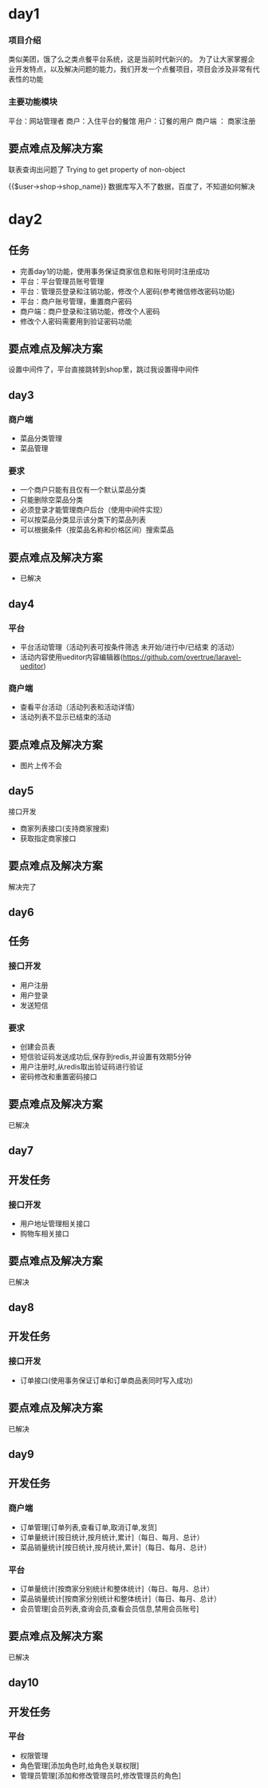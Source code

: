 # day1
### 项目介绍
   类似美团，饿了么之类点餐平台系统，这是当前时代新兴的。
   为了让大家掌握企业开发特点，以及解决问题的能力，我们开发一个点餐项目，项目会涉及非常有代表性的功能
  ### 主要功能模块
  平台：网站管理者
  商户：入住平台的餐馆 
  用户：订餐的用户
  商户端 ：
  商家注册
  ## 要点难点及解决方案
  联表查询出问题了  Trying to get property of non-object 
   <td>{{$user->shop->shop_name}}</td>
  数据库写入不了数据，百度了，不知道如何解决
 
# day2
## 任务
- 完善day1的功能，使用事务保证商家信息和账号同时注册成功
- 平台：平台管理员账号管理
- 平台：管理员登录和注销功能，修改个人密码(参考微信修改密码功能)
- 平台：商户账号管理，重置商户密码
- 商户端：商户登录和注销功能，修改个人密码
- 修改个人密码需要用到验证密码功能
## 要点难点及解决方案
设置中间件了，平台直接跳转到shop里，跳过我设置得中间件
## day3
### 商户端 
- 菜品分类管理 
- 菜品管理 
### 要求 
- 一个商户只能有且仅有一个默认菜品分类 
- 只能删除空菜品分类 
- 必须登录才能管理商户后台（使用中间件实现） 
- 可以按菜品分类显示该分类下的菜品列表 
- 可以根据条件（按菜品名称和价格区间）搜索菜品
## 要点难点及解决方案
- 已解决
## day4
### 平台 
- 平台活动管理（活动列表可按条件筛选 未开始/进行中/已结束 的活动） 
- 活动内容使用ueditor内容编辑器(https://github.com/overtrue/laravel-ueditor)

### 商户端 
- 查看平台活动（活动列表和活动详情） 
- 活动列表不显示已结束的活动
## 要点难点及解决方案
- 图片上传不会
## day5
接口开发 
- 商家列表接口(支持商家搜索) 
- 获取指定商家接口
## 要点难点及解决方案
解决完了
## day6
## 任务
### 接口开发 
- 用户注册 
- 用户登录 
- 发送短信 
### 要求 
- 创建会员表 
- 短信验证码发送成功后,保存到redis,并设置有效期5分钟 
- 用户注册时,从redis取出验证码进行验证
- 密码修改和重置密码接口
## 要点难点及解决方案
已解决
## day7
## 开发任务
### 接口开发 
- 用户地址管理相关接口 
- 购物车相关接口
## 要点难点及解决方案
已解决
## day8
## 开发任务
### 接口开发 
- 订单接口(使用事务保证订单和订单商品表同时写入成功) 
## 要点难点及解决方案
已解决
## day9
## 开发任务
### 商户端 
- 订单管理[订单列表,查看订单,取消订单,发货] 
- 订单量统计[按日统计,按月统计,累计]（每日、每月、总计） 
- 菜品销量统计[按日统计,按月统计,累计]（每日、每月、总计） 
### 平台 
- 订单量统计[按商家分别统计和整体统计]（每日、每月、总计） 
- 菜品销量统计[按商家分别统计和整体统计]（每日、每月、总计） 
- 会员管理[会员列表,查询会员,查看会员信息,禁用会员账号]
## 要点难点及解决方案
已解决
## day10
## 开发任务
### 平台 
- 权限管理 
- 角色管理[添加角色时,给角色关联权限] 
- 管理员管理[添加和修改管理员时,修改管理员的角色]

  
  